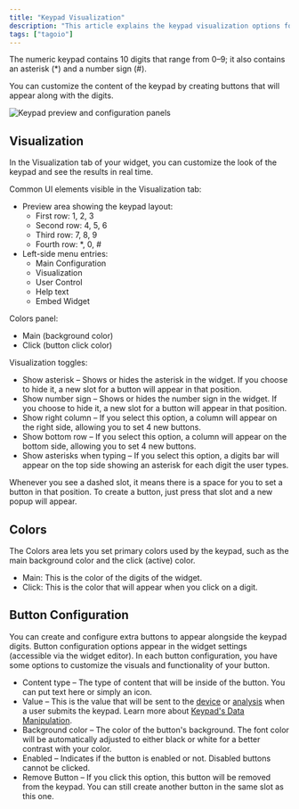 ```yaml
---
title: "Keypad Visualization"
description: "This article explains the keypad visualization options for the TagoIO Keypad widget, including how to customize colors, visualization toggles, and additional button configuration options."
tags: ["tagoio"]
---
```

The numeric keypad contains 10 digits that range from 0–9; it also contains an asterisk (*) and a number sign (#).

You can customize the content of the keypad by creating buttons that will appear along with the digits.

![Keypad preview and configuration panels](/docs_imagem/tagoio/keypad-visualization-2.png)

## Visualization

In the Visualization tab of your widget, you can customize the look of the keypad and see the results in real time.

Common UI elements visible in the Visualization tab:
- Preview area showing the keypad layout:
  - First row: 1, 2, 3
  - Second row: 4, 5, 6
  - Third row: 7, 8, 9
  - Fourth row: *, 0, #
- Left-side menu entries:
  - Main Configuration
  - Visualization
  - User Control
  - Help text
  - Embed Widget

Colors panel:
  - Main (background color)
  - Click (button click color)

Visualization toggles:
  - Show asterisk – Shows or hides the asterisk in the widget. If you choose to hide it, a new slot for a button will appear in that position.
  - Show number sign – Shows or hides the number sign in the widget. If you choose to hide it, a new slot for a button will appear in that position.
  - Show right column – If you select this option, a column will appear on the right side, allowing you to set 4 new buttons.
  - Show bottom row – If you select this option, a column will appear on the bottom side, allowing you to set 4 new buttons.
  - Show asterisks when typing – If you select this option, a digits bar will appear on the top side showing an asterisk for each digit the user types.

Whenever you see a dashed slot, it means there is a space for you to set a button in that position. To create a button, just press that slot and a new popup will appear.

## Colors

The Colors area lets you set primary colors used by the keypad, such as the main background color and the click (active) color.
- Main: This is the color of the digits of the widget.
- Click: This is the color that will appear when you click on a digit.

## Button Configuration

You can create and configure extra buttons to appear alongside the keypad digits. Button configuration options appear in the widget settings (accessible via the widget editor). In each button configuration, you have some options to customize the visuals and functionality of your button.
- Content type – The type of content that will be inside of the button. You can put text here or simply an icon.
- Value – This is the value that will be sent to the [device](/docs/tagoio/devices/) or [analysis](/docs/tagoio/analysis/creating-analysis) when a user submits the keypad. Learn more about [Keypad's Data Manipulation](/docs/tagoio/widgets/input-widgets/keypad-widget/keypad-data-manipulation).
- Background color – The color of the button's background. The font color will be automatically adjusted to either black or white for a better contrast with your color.
- Enabled – Indicates if the button is enabled or not. Disabled buttons cannot be clicked.
- Remove Button – If you click this option, this button will be removed from the keypad. You can still create another button in the same slot as this one.